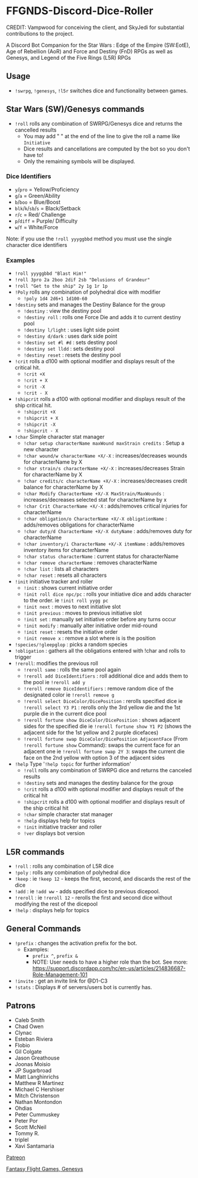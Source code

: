 # FFGNDS-Discord-Dice-Roller
CREDIT: Vampwood for conceiving the client, and SkyJedi for substantial contributions to the project.

A Discord Bot Companion for the Star Wars : Edge of the Empire (SW:EotE), Age of Rebellion (AoR) and Force and Destiny (FnD) RPGs as well as Genesys, and Legend of the Five Rings (L5R) RPGs 

## Usage

- `!swrpg`, `!genesys`, `!l5r`  switches dice and functionality between games.

## Star Wars (SW)/Genesys commands

- `!roll` rolls any combination of SWRPG/Genesys dice and returns the cancelled results
  - You may add " " at the end of the line to give the roll a name like `Initiative`
  - Dice results and cancellations are computed by the bot so you don't have to!  
  - Only the remaining symbols will be displayed.

### Dice Identifiers

- `y`/`pro` = Yellow/Proficiency
- `g`/`a` = Green/Ability
- `b`/`boo` = Blue/Boost
- `blk`/`k`/`sb`/`s` = Black/Setback
- `r`/`c` = Red/ Challenge
- `p`/`diff` = Purple/ Difficulty
- `w`/`f` = White/Force

Note: if you use the `!roll yyyggbbd` method you must use the single character dice identifiers

### Examples

- `!roll yyyggbbd "Blast Him!"`
- `!roll 3pro 2a 2boo 2dif 2sb "Delusions of Grandeur"`
- `!roll "Get to the ship" 2y 1g 1r 1p`
- `!Poly` rolls any combination of polyhedral dice with modifier
  - `!poly 1d4 2d6+1 1d100-60`
- `!destiny`  sets and manages the Destiny Balance for the group
  - `!destiny` : view the destiny pool
  - `!destiny roll` : rolls one Force Die and adds it to current destiny pool
  - `!destiny l/light` : uses light side point
  - `!destiny d/dark` : uses dark side point
  - `!destiny set #l #d` : sets destiny pool
  - `!destiny set lldd` : sets destiny pool
  - `!destiny reset` : resets the destiny pool
- `!crit` rolls a d100 with optional modifier and displays result of the critical hit.
  - `!crit +X`
  - `!crit + X`
  - `!crit -X`
  - `!crit - X`
- `!shipcrit` rolls a d100 with optional modifier and displays result of the ship critical hit.
  - `!shipcrit +X`
  - `!shipcrit + X`
  - `!shipcrit -X`
  - `!shipcrit - X`
- `!char` Simple character stat manager
  - `!char setup characterName maxWound maxStrain credits` : Setup a new character
  - `!char wound/w characterName +X/-X` : increases/decreases wounds for characterName by X
  - `!char strain/s characterName +X/-X` : increases/decreases Strain for characterName by X
  - `!char credits/c characterName +X/-X` : increases/decreases credit balance for characterName by X
  - `!char Modify CharacterName +X/-X MaxStrain/MaxWounds` : increases/decreases selected stat for characterName by x
  - `!char Crit CharacterName +X/-X` : adds/removes critical injuries for characterName
  - `!char obligation/o CharacterName +X/-X obligationName` : adds/removes obligations for characterName
  - `!char duty/d CharacterName +X/-X dutyName` : adds/removes duty for characterName
  - `!char inventory/i CharacterName +X/-X itemName` : adds/removes inventory items for characterName
  - `!char status characterName` : current status for characterName   
  - `!char remove characterName` : removes characterName
  - `!char list` : lists all characters
  - `!char reset` : resets all characters
- `!init` initiative tracker and roller
  - `!init` : shows current initiative order
  - `!init roll dice npc/pc` : rolls your initiative dice and adds character to the order. ie `!init roll yygg pc`
  - `!init next` : moves to next initiative slot
  - `!init previous` : moves to previous initiative slot
  - `!init set` : manually set initiative order before any turns occur
  - `!init modify` : manually alter initiative order mid-round
  - `!init reset` : resets the initiative order
  - `!init remove x` : remove a slot where is is the position
- `!species/!gleepglop` : picks a random species
- `!obligation` : gathers all the obligations entered with !char and rolls to trigger
- `!reroll`: modifies the previous roll
  - `!reroll same` : rolls the same pool again
  - `!reroll add DiceIdentifiers` : roll additional dice and adds them to the pool
    ie `!reroll add y`
  - `!reroll remove DiceIdentifiers` : remove random dice of the designated color
    ie `!reroll remove g`
  - `!reroll select DiceColor/DicePosition` : rerolls specified dice
    ie `!reroll select Y3 P1` : rerolls only the 3rd yellow die and the 1st purple die in the current dice pool
  - `!reroll fortune show DiceColor/DicePosition` : shows adjacent sides for the specified die
      ie `!reroll fortune show Y1 P2`  (shows the adjacent side for the 1st yellow and 2 purple dicefaces)
  -  `!reroll fortune swap DiceColor/DicePosition AdjacentFace` (From `!reroll fortune show` Command): swaps the current face for an adjacent one
      ie `!reroll fortune swap 2Y 3`: swaps the current die face on the 2nd yellow with option 3 of the adjacent sides
- `!help`          Type '`!help topic` for further information'
  - `!roll`        rolls any combination of SWRPG dice and returns the canceled results
  - `!destiny`     sets and manages the destiny balance for the group
  - `!crit`        rolls a d100 with optional modifier and displays result of the critical hit
  - `!shipcrit`    rolls a d100 with optional modifier and displays result of the ship critical hit
  - `!char`        simple character stat manager
  - `!help`        displays help for topics
  - `!init`        initiative tracker and roller
  - `!ver`         displays bot version

## L5R commands

- `!roll` : rolls any combination of L5R dice
- `!poly` : rolls any combination of polyhedral dice
- `!keep` : ie `!keep 12` - keeps the first, second, and discards the rest of the dice
- `!add` : ie `!add ww` - adds specified dice to previous dicepool.
- `!reroll` : ie `!reroll 12` - rerolls the first and second dice without modifying the rest of the dicepool
- `!help` : displays help for topics  

## General Commands
  
- `!prefix` : changes the activation prefix for the bot.
  - Examples:
    - `prefix ^`, `prefix &`
    - NOTE: User needs to have a higher role than the bot. See more: https://support.discordapp.com/hc/en-us/articles/214836687-Role-Management-101
- `!invite` : get an invite link for @D1-C3
- `!stats` : Displays # of servers/users bot is currently has.

## Patrons
- Caleb Smith
- Chad Owen
- Clynac
- Esteban Riviera
- Flobio
- Gil Colgate
- Jason Greathouse
- Joonas Moisio
- JP Sugarbroad
- Matt Langhinrichs
- Matthew R Martinez
- Michael C Hershiser
- Mitch Christenson
- Nathan Montondon
- Ohdias
- Peter Cummuskey
- Peter Por
- Scott McNeil
- Tommy R.
- triplel
- Xavi Santamaria

[Patreon](https://www.patreon.com/SkyJedi)

[Fantasy Flight Games, Genesys](https://www.fantasyflightgames.com/en/products/genesys)
